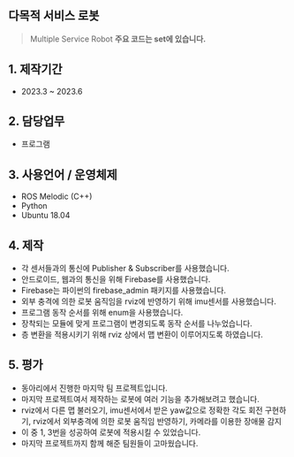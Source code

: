 ## 다목적 서비스 로봇
> Multiple Service Robot
**주요 코드는 set에 있습니다.**

## 1. 제작기간
- 2023.3 ~ 2023.6

## 2. 담당업무
- 프로그램

## 3. 사용언어 / 운영체제
- ROS Melodic (C++)
- Python
- Ubuntu 18.04

## 4. 제작
- 각 센서들과의 통신에 Publisher & Subscriber를 사용했습니다.
- 안드로이드, 웹과의 통신을 위해 Firebase를 사용했습니다.
- Firebase는 파이썬의 firebase_admin 패키지를 사용했습니다.
- 외부 충격에 의한 로봇 움직임을 rviz에 반영하기 위해 imu센서를 사용했습니다.
- 프로그램 동작 순서를 위해 enum을 사용했습니다.
- 장착되는 모듈에 맞게 프로그램이 변경되도록 동작 순서를 나누었습니다.
- 층 변환을 적용시키기 위해 rviz 상에서 맵 변환이 이루어지도록 하였습니다.

## 5. 평가
- 동아리에서 진행한 마지막 팀 프로젝트입니다.
- 마지막 프로젝트여서 제작하는 로봇에 여러 기능을 추가해보려고 했습니다.
- rviz에서 다른 맵 불러오기, imu센서에서 받은 yaw값으로 정확한 각도 회전 구현하기, rviz에서 외부충격에 의한 로봇 움직임 반영하기, 카메라를 이용한 장애물 감지
- 이 중 1, 3번을 성공하여 로봇에 적용시킬 수 있었습니다.
- 마지막 프로젝트까지 함께 해준 팀원들이 고마웠습니다.
